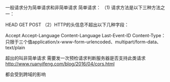 一般请求分为简单请求和非简单请求
简单请求：
（1) 请求方法是以下三种方法之一：

HEAD
GET
POST
（2）HTTP的头信息不超出以下几种字段：

Accept
Accept-Language
Content-Language
Last-Event-ID
Content-Type：只限于三个值application/x-www-form-urlencoded、multipart/form-data、text/plain

超出的叫非简单请求 需要发一次预检请求判断服务器是否支持此类请求
http://www.ruanyifeng.com/blog/2016/04/cors.html

都会受到跨域的影响